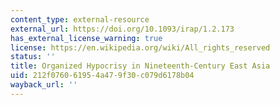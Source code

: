 ```yaml
---
content_type: external-resource
external_url: https://doi.org/10.1093/irap/1.2.173
has_external_license_warning: true
license: https://en.wikipedia.org/wiki/All_rights_reserved
status: ''
title: Organized Hypocrisy in Nineteenth-Century East Asia
uid: 212f0760-6195-4a47-9f30-c079d6178b04
wayback_url: ''
---
```


